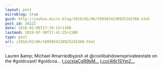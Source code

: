 ```yaml
---
layout: post
microblog: true
guid: http://joshua.micro.blog/2016/02/06/t695854238925242368.html
post_id: 36222
date: 2016-02-06T17:19:13+1100
lastmod: 2019-07-30T17:41:25+1100
type: post
url: /2016/02/06/t695854238925242368.html
---
```

Lauren &amp;amp; Michael #marriedbyjosh at @coolibahdownsprivateestate on the #goldcoast! #goldcoa… [t.co/xtaCgR9bM...](https://t.co/xtaCgR9bMN) [t.co/4l6r1SYm2...](https://t.co/4l6r1SYm2E)
